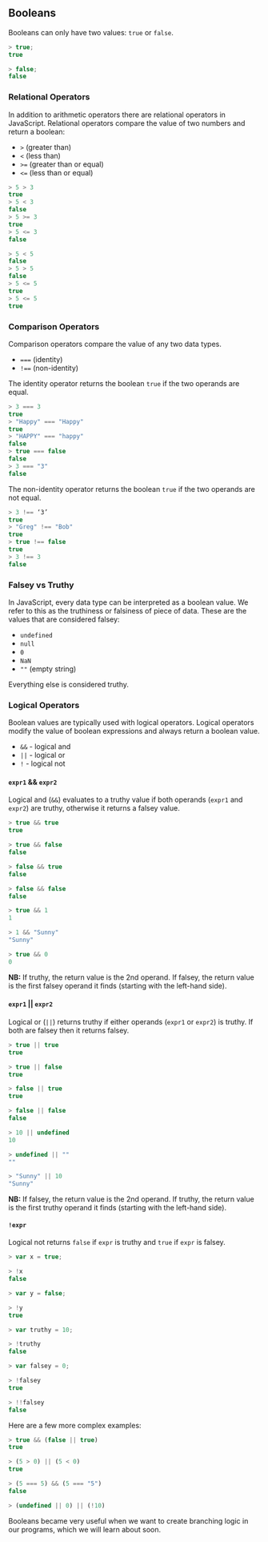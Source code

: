 ## Booleans

Booleans can only have two values: `true` or `false`.

```js
> true;
true

> false;
false
```

### Relational Operators

In addition to arithmetic operators there are relational operators in JavaScript.
Relational operators compare the value of two numbers and return a boolean:

- `>` (greater than)
- `<` (less than)
- `>=` (greater than or equal)
- `<=` (less than or equal)

```js
> 5 > 3
true
> 5 < 3
false
> 5 >= 3
true
> 5 <= 3
false

> 5 < 5
false
> 5 > 5
false
> 5 <= 5
true
> 5 <= 5
true
```

### Comparison Operators

Comparison operators compare the value of any two data types.

- `===` (identity)
- `!==` (non-identity)

The identity operator returns the boolean `true` if the two operands are equal.

```js
> 3 === 3
true
> "Happy" === "Happy"
true
> "HAPPY" === "happy"
false
> true === false
false
> 3 === "3"
false
```

The non-identity operator returns the boolean `true` if the two operands are not equal.

```js
> 3 !== ‘3’
true
> "Greg" !== "Bob"
true
> true !== false
true
> 3 !== 3
false
```

### Falsey vs Truthy

In JavaScript, every data type can be interpreted as a boolean value. We refer to
this as the truthiness or falsiness of piece of data. These are the values that
are considered falsey:

* `undefined`
* `null`
* `0`
* `NaN`
* `""` (empty string)

Everything else is considered truthy.

### Logical Operators

Boolean values are typically used with logical operators. Logical operators modify
the value of boolean expressions and always return a boolean value.

 - `&&` - logical and
 - `||` - logical or
 - `!` - logical not

#### `expr1` && `expr2`

Logical and (`&&`) evaluates to a truthy value if both operands (`expr1` and `expr2`)
are truthy, otherwise it returns a falsey value.

```js
> true && true
true

> true && false
false

> false && true
false

> false && false
false

> true && 1
1

> 1 && "Sunny"
"Sunny"

> true && 0
0
```

**NB:** If truthy, the return value is the 2nd operand. If falsey, the return value
is the first falsey operand it finds (starting with the left-hand side).

#### `expr1` || `expr2`

Logical or (`||`) returns truthy if either operands (`expr1` or `expr2`) is truthy.
If both are falsey then it returns falsey.

```js
> true || true
true

> true || false
true

> false || true
true

> false || false
false

> 10 || undefined
10

> undefined || ""
""

> "Sunny" || 10
"Sunny"
```

**NB:** If falsey, the return value is the 2nd operand. If truthy, the return value
is the first truthy operand it finds (starting with the left-hand side).

#### `!expr`

Logical not returns `false` if `expr` is truthy and `true` if `expr` is falsey.

```js
> var x = true;

> !x
false

> var y = false;

> !y
true

> var truthy = 10;

> !truthy
false

> var falsey = 0;

> !falsey
true

> !!falsey
false
```

Here are a few more complex examples:

```js
> true && (false || true)
true

> (5 > 0) || (5 < 0)
true

> (5 === 5) && (5 === "5")
false

> (undefined || 0) || (!10)
```

Booleans became very useful when we want to create branching logic in our programs,
which we will learn about soon.
